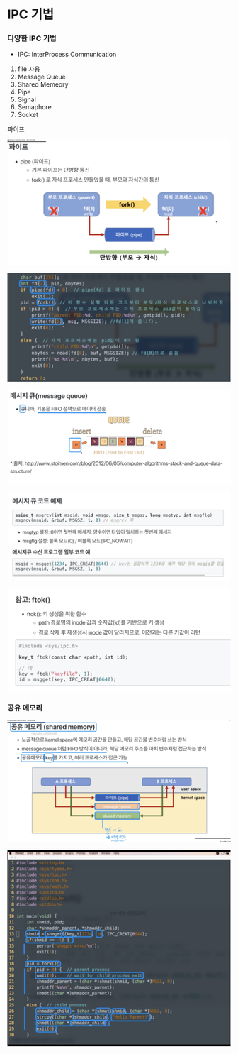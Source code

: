 # IPC 기법

### 다양한 IPC 기법
* IPC: InterProcess Communication
1. file 사용
2. Message Queue
3. Shared Memeory
4. Pipe
5. Signal
6. Semaphore
7. Socket 

파이프

![](2021-12-07-19-58-33.png)

![](2021-12-07-20-01-25.png)

![](2021-12-07-20-03-54.png)

![](2021-12-07-20-04-28.png)

![](2021-12-07-20-06-24.png)

### 공유 메모리
![](2021-12-09-21-10-09.png)

![](2021-12-09-21-11-36.png)

